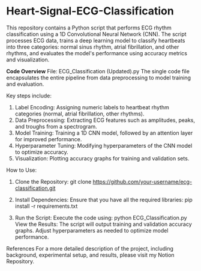 # Heart-Signal-ECG-Classification

This repository contains a Python script that performs ECG rhythm classification using a 1D Convolutional Neural Network (CNN). The script processes ECG data, trains a deep learning model to classify heartbeats into three categories: normal sinus rhythm, atrial fibrillation, and other rhythms, and evaluates the model's performance using accuracy metrics and visualization.

**Code Overview**
File: ECG_Classification (Updated).py
The single code file encapsulates the entire pipeline from data preprocessing to model training and evaluation. 

Key steps include: <br>
1. Label Encoding: Assigning numeric labels to heartbeat rhythm categories (normal, atrial fibrillation, other rhythms).
2. Data Preprocessing: Extracting ECG features such as amplitudes, peaks, and troughs from a spectrogram.
3. Model Training: Training a 1D CNN model, followed by an attention layer for improved performance.
4. Hyperparameter Tuning: Modifying hyperparameters of the CNN model to optimize accuracy.
5. Visualization: Plotting accuracy graphs for training and validation sets.

How to Use:
1. Clone the Repository:
git clone https://github.com/your-username/ecg-classification.git

2. Install Dependencies:
Ensure that you have all the required libraries:
pip install -r requirements.txt

3. Run the Script: Execute the code using:
python ECG_Classification.py
View the Results: The script will output training and validation accuracy graphs. Adjust hyperparameters as needed to optimize model performance.

References
For a more detailed description of the project, including background, experimental setup, and results, please visit my Notion Repository.

